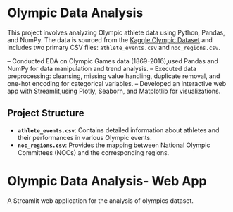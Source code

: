 # Olympic Data Analysis

This project involves analyzing Olympic athlete data using Python, Pandas, and NumPy. The data is sourced from the [Kaggle Olympic Dataset](https://www.kaggle.com/heesoo37/120-years-of-olympic-history-athletes-and-results) and includes two primary CSV files: `athlete_events.csv` and `noc_regions.csv`.

– Conducted EDA on Olympic Games data (1869-2016),used Pandas and NumPy for data manipulation and trend analysis.
– Executed data preprocessing: cleansing, missing value handling, duplicate removal, and one-hot encoding for categorical variables.
– Developed an interactive web app with Streamlit,using Plotly, Seaborn, and Matplotlib for visualizations.

## Project Structure

- **`athlete_events.csv`**: Contains detailed information about athletes and their performances in various Olympic events.
- **`noc_regions.csv`**: Provides the mapping between National Olympic Committees (NOCs) and the corresponding regions.


# Olympic Data Analysis- Web App
A Streamlit web application for the analysis of olympics dataset.
